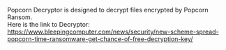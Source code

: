 Popcorn Decryptor is designed to decrypt files encrypted by Popcorn Ransom.\
Here is the link to Decryptor:\
https://www.bleepingcomputer.com/news/security/new-scheme-spread-popcorn-time-ransomware-get-chance-of-free-decryption-key/
